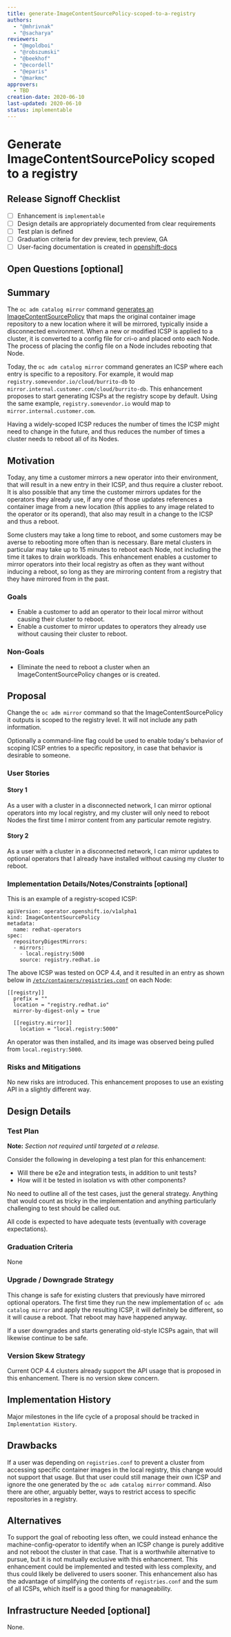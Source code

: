 ```yaml
---
title: generate-ImageContentSourcePolicy-scoped-to-a-registry
authors:
  - "@mhrivnak"
  - "@sacharya"
reviewers:
  - "@mgoldboi"
  - "@robszumski"
  - "@beekhof"
  - "@ecordell"
  - "@eparis"
  - "@markmc"
approvers:
  - TBD
creation-date: 2020-06-10
last-updated: 2020-06-10
status: implementable
---
```


# Generate ImageContentSourcePolicy scoped to a registry

## Release Signoff Checklist

- [ ] Enhancement is `implementable`
- [ ] Design details are appropriately documented from clear requirements
- [ ] Test plan is defined
- [ ] Graduation criteria for dev preview, tech preview, GA
- [ ] User-facing documentation is created in [openshift-docs](https://github.com/openshift/openshift-docs/)

## Open Questions [optional]


## Summary

The `oc adm catalog mirror` command [generates an
ImageContentSourcePolicy](https://docs.openshift.com/container-platform/4.4/operators/olm-restricted-networks.html#olm-updating-operator-catalog-image_olm-restricted-networks)
that maps the original container image repository to a new location where it
will be mirrored, typically inside a disconnected environment. When a new or
modified ICSP is applied to a cluster, it is converted to a config file for
cri-o and placed onto each Node. The process of placing the config file on a
Node includes rebooting that Node.

Today, the `oc adm catalog mirror` command generates an ICSP where each entry
is specific to a repository. For example, it would map
`registry.somevendor.io/cloud/burrito-db` to
`mirror.internal.customer.com/cloud/burrito-db`. This enhancement proposes to
start generating ICSPs at the registry scope by default. Using the same
example, `registry.somevendor.io` would map to `mirror.internal.customer.com`.

Having a widely-scoped ICSP reduces the number of times the ICSP might need to
change in the future, and thus reduces the number of times a cluster needs to
reboot all of its Nodes.

## Motivation

Today, any time a customer mirrors a new operator into their environment, that
will result in a new entry in their ICSP, and thus require a cluster reboot. It
is also possible that any time the customer mirrors updates for the operators
they already use, if any one of those updates references a container image from
a new location (this applies to any image related to the operator or its
operand), that also may result in a change to the ICSP and thus a reboot.

Some clusters may take a long time to reboot, and some customers may be averse
to rebooting more often than is necessary. Bare metal clusters in particular
may take up to 15 minutes to reboot each Node, not including the time it takes
to drain workloads. This enhancement enables a customer to mirror operators
into their local registry as often as they want without inducing a reboot, so
long as they are mirroring content from a registry that they have mirrored from
in the past.

### Goals

* Enable a customer to add an operator to their local mirror without causing their cluster to reboot.
* Enable a customer to mirror updates to operators they already use without causing their cluster to reboot.

### Non-Goals

* Eliminate the need to reboot a cluster when an ImageContentSourcePolicy changes or is created.

## Proposal

Change the `oc adm mirror` command so that the ImageContentSourcePolicy it
outputs is scoped to the registry level. It will not include any path
information.

Optionally a command-line flag could be used to enable today's behavior of
scoping ICSP entries to a specific repository, in case that behavior is
desirable to someone.

### User Stories

#### Story 1

As a user with a cluster in a disconnected network, I can mirror optional
operators into my local registry, and my cluster will only need to reboot Nodes
the first time I mirror content from any particular remote registry.

#### Story 2

As a user with a cluster in a disconnected network, I can mirror updates to
optional operators that I already have installed without causing my cluster to
reboot.

### Implementation Details/Notes/Constraints [optional]

This is an example of a registry-scoped ICSP:

```
apiVersion: operator.openshift.io/v1alpha1
kind: ImageContentSourcePolicy
metadata:
  name: redhat-operators
spec:
  repositoryDigestMirrors:
  - mirrors:
    - local.registry:5000
    source: registry.redhat.io
```

The above ICSP was tested on OCP 4.4, and it resulted in an entry as shown
below in
[`/etc/containers/registries.conf`](https://github.com/containers/image/blob/8051f86/docs/containers-registries.conf.5.md)
on each Node:

```
[[registry]]
  prefix = ""
  location = "registry.redhat.io"
  mirror-by-digest-only = true

  [[registry.mirror]]
    location = "local.registry:5000"
```

An operator was then installed, and its image was observed being pulled from
`local.registry:5000`.

### Risks and Mitigations

No new risks are introduced. This enhancement proposes to use an existing API
in a slightly different way.

## Design Details

### Test Plan

**Note:** *Section not required until targeted at a release.*

Consider the following in developing a test plan for this enhancement:
- Will there be e2e and integration tests, in addition to unit tests?
- How will it be tested in isolation vs with other components?

No need to outline all of the test cases, just the general strategy. Anything
that would count as tricky in the implementation and anything particularly
challenging to test should be called out.

All code is expected to have adequate tests (eventually with coverage
expectations).

### Graduation Criteria

None

### Upgrade / Downgrade Strategy

This change is safe for existing clusters that previously have mirrored
optional operators. The first time they run the new implementation of `oc adm
catalog mirror` and apply the resulting ICSP, it will definitely be different,
so it will cause a reboot. That reboot may have happened anyway.

If a user downgrades and starts generating old-style ICSPs again, that will
likewise continue to be safe.

### Version Skew Strategy

Current OCP 4.4 clusters already support the API usage that is proposed in this
enhancement. There is no version skew concern.

## Implementation History

Major milestones in the life cycle of a proposal should be tracked in `Implementation
History`.

## Drawbacks

If a user was depending on `registries.conf` to prevent a cluster from
accessing specific container images in the local registry, this change would
not support that usage. But that user could still manage their own ICSP and
ignore the one generated by the `oc adm catalog mirror` command. Also there are
other, arguably better, ways to restrict access to specific repositories in a
registry.

## Alternatives

To support the goal of rebooting less often, we could instead enhance the
machine-config-operator to identify when an ICSP change is purely additive and
not reboot the cluster in that case. That is a worthwhile alternative to
pursue, but it is not mutually exclusive with this enhancement. This
enhancement could be implemented and tested with less complexity, and thus
could likely be delivered to users sooner. This enhancement also has the
advantage of simplifying the contents of `registries.conf` and the sum of all
ICSPs, which itself is a good thing for manageability.

## Infrastructure Needed [optional]

None.
